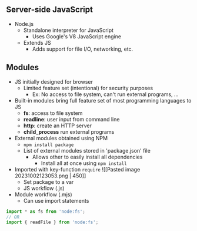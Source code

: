 ## Server-side JavaScript
- Node.js
	- Standalone interpreter for JavaScript
		- Uses Google's V8 JavaScript engine
	- Extends JS
		- Adds support for file I/O, networking, etc.

## Modules
- JS initially designed for browser
	- Limited feature set (intentional) for security purposes
		- Ex: No access to file system, can't run external programs, ...
- Built-in modules bring full feature set of most programming languages to JS
	- **fs**: access to file system
	- **readline**: user input from command line
	- **http**: create an HTTP server
	- **child_process** run external programs
- External modules obtained using NPM
	- `npm install package`
	- List of external modules stored in 'package.json' file
		- Allows other to easily install all dependencies 
			- Install all at once using `npm install`
- Imported with key-function `require`
	![[Pasted image 20231002123053.png | 450]]
	- Set package to a var
	- JS workflow (.js)
- Module workflow (.mjs)
	- Can use import statements
```js
import * as fs from 'node:fs';
// OR
import { readFile } from 'node:fs';
```


